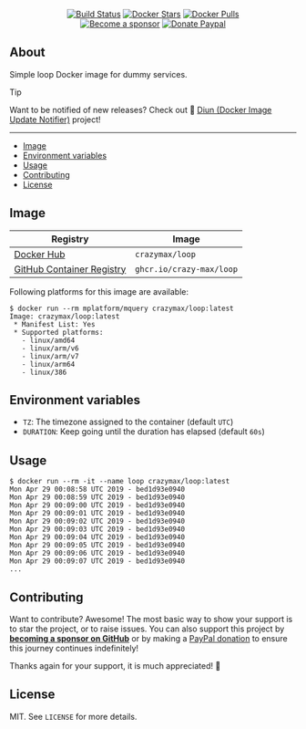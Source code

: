 <p align="center">
  <a href="https://github.com/crazy-max/docker-loop/actions?workflow=build"><img src="https://img.shields.io/github/actions/workflow/status/crazy-max/docker-loop/build.yml?branch=master&label=build&logo=github&style=flat-square" alt="Build Status"></a>
  <a href="https://hub.docker.com/r/crazymax/loop/"><img src="https://img.shields.io/docker/stars/crazymax/loop.svg?style=flat-square&logo=docker" alt="Docker Stars"></a>
  <a href="https://hub.docker.com/r/crazymax/loop/"><img src="https://img.shields.io/docker/pulls/crazymax/loop.svg?style=flat-square&logo=docker" alt="Docker Pulls"></a>
  <br /><a href="https://github.com/sponsors/crazy-max"><img src="https://img.shields.io/badge/sponsor-crazy--max-181717.svg?logo=github&style=flat-square" alt="Become a sponsor"></a>
  <a href="https://www.paypal.me/crazyws"><img src="https://img.shields.io/badge/donate-paypal-00457c.svg?logo=paypal&style=flat-square" alt="Donate Paypal"></a>
</p>

## About

Simple loop Docker image for dummy services.

> [!TIP] 
> Want to be notified of new releases? Check out 🔔 [Diun (Docker Image Update Notifier)](https://github.com/crazy-max/diun)
> project!

___

* [Image](#image)
* [Environment variables](#environment-variables)
* [Usage](#usage)
* [Contributing](#contributing)
* [License](#license)

## Image

| Registry                                                                                         | Image                           |
|--------------------------------------------------------------------------------------------------|---------------------------------|
| [Docker Hub](https://hub.docker.com/r/crazymax/loop/)                                            | `crazymax/loop`                 |
| [GitHub Container Registry](https://github.com/users/crazy-max/packages/container/package/loop)  | `ghcr.io/crazy-max/loop`        |

Following platforms for this image are available:

```
$ docker run --rm mplatform/mquery crazymax/loop:latest
Image: crazymax/loop:latest
 * Manifest List: Yes
 * Supported platforms:
   - linux/amd64
   - linux/arm/v6
   - linux/arm/v7
   - linux/arm64
   - linux/386
```

## Environment variables

* `TZ`: The timezone assigned to the container (default `UTC`)
* `DURATION`: Keep going until the duration has elapsed (default `60s`)

## Usage

```
$ docker run --rm -it --name loop crazymax/loop:latest
Mon Apr 29 00:08:58 UTC 2019 - bed1d93e0940
Mon Apr 29 00:08:59 UTC 2019 - bed1d93e0940
Mon Apr 29 00:09:00 UTC 2019 - bed1d93e0940
Mon Apr 29 00:09:01 UTC 2019 - bed1d93e0940
Mon Apr 29 00:09:02 UTC 2019 - bed1d93e0940
Mon Apr 29 00:09:03 UTC 2019 - bed1d93e0940
Mon Apr 29 00:09:04 UTC 2019 - bed1d93e0940
Mon Apr 29 00:09:05 UTC 2019 - bed1d93e0940
Mon Apr 29 00:09:06 UTC 2019 - bed1d93e0940
Mon Apr 29 00:09:07 UTC 2019 - bed1d93e0940
...
```

## Contributing

Want to contribute? Awesome! The most basic way to show your support is to star
the project, or to raise issues. You can also support this project by [**becoming a sponsor on GitHub**](https://github.com/sponsors/crazy-max)
or by making a [PayPal donation](https://www.paypal.me/crazyws) to ensure this
journey continues indefinitely!

Thanks again for your support, it is much appreciated! :pray:

## License

MIT. See `LICENSE` for more details.
